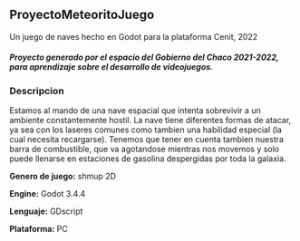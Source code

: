 ## ProyectoMeteoritoJuego
Un juego de naves hecho en Godot para la plataforma Cenit, 2022
##### Proyecto generado por el espacio del Gobierno del Chaco 2021-2022, para aprendizaje sobre el desarrollo de videojuegos.
### Descripcion
Estamos al mando de una nave espacial que intenta sobrevivir a un ambiente constantemente hostil. La nave tiene diferentes formas de atacar, ya sea con los laseres comunes como tambien
una habilidad especial (la cual necesita recargarse). Tenemos que tener en cuenta tambien nuestra barra de combustible, que va agotandose mientras nos movemos y solo puede llenarse en estaciones
de gasolina despergidas por toda la galaxia.

**Genero de juego:** shmup 2D

**Engine:** Godot 3.4.4

**Lenguaje:** GDscript

**Plataforma:** PC

